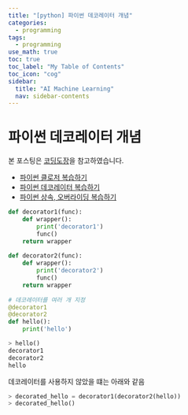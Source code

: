 ```yaml
---
title: "[python] 파이썬 데코레이터 개념" 
categories:
  - programming
tags:
  - programming
use_math: true
toc: true
toc_label: "My Table of Contents"
toc_icon: "cog"
sidebar:
  title: "AI Machine Learning"
  nav: sidebar-contents
---
```


# 파이썬 데코레이터 개념

본 포스팅은 [코딩도장](https://dojang.io/mod/page/view.php?id=2427)을 참고하였습니다.

* [파이썬 클로저 복습하기](https://losskatsu.github.io/programming/py-closure/)
* [파이썬 데코레이터 복습하기](https://losskatsu.github.io/programming/py-decorator/)
* [파이썬 상속, 오버라이딩 복습하기](https://losskatsu.github.io/programming/py-inheritance/)


```python
def decorator1(func):
    def wrapper():
        print('decorator1')
        func()
    return wrapper
 
def decorator2(func):
    def wrapper():
        print('decorator2')
        func()
    return wrapper
 
# 데코레이터를 여러 개 지정
@decorator1
@decorator2
def hello():
    print('hello')
```

```python
> hello()
decorator1
decorator2
hello
```

데코레이터를 사용하지 않았을 떄는 아래와 같음

```python
> decorated_hello = decorator1(decorator2(hello))
> decorated_hello()
```
